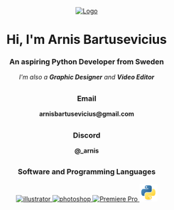 <p align="center"> <a href="https://github.com/arnisbartusevicius" target="_blank" rel="noreferrer"> <img src="https://i.ibb.co/6yrGqTH/Artboard-10.png" alt="Logo" width="120" height="120"/> </a> </p>
<h1 align="center">Hi, I'm Arnis Bartusevicius</h1>
<h3 align="center">An aspiring Python Developer from Sweden</h3>

  <p align="center"><i>I'm also a <b>Graphic Designer</b> and <b>Video Editor</b></i></p>
  <h2></h2>
  <h3 align="center">Email</h3>
  <p align="center"><b>arnisbartusevicius@gmail.com</b></p>
  <h2></h2>
  <h3 align="center">Discord</h3>
  <p align="center"><b>@_arnis</b></p>
  <h2></h2>

<h3 align="center">Software and Programming Languages</h3>
<p align="center"> <a href="https://www.adobe.com/in/products/illustrator.html" target="_blank" rel="noreferrer"> <img src="https://upload.wikimedia.org/wikipedia/commons/f/fb/Adobe_Illustrator_CC_icon.svg" alt="illustrator" width="40" height="40"/> </a> <a href="https://www.photoshop.com/en" target="_blank" rel="noreferrer"> <img src="https://upload.wikimedia.org/wikipedia/commons/a/af/Adobe_Photoshop_CC_icon.svg" alt="photoshop" width="40" height="40"/> </a> <a href="https://www.adobe.com/uk/products/premiere.html" target="_blank" rel="noreferrer"> <img src="https://upload.wikimedia.org/wikipedia/commons/4/40/Adobe_Premiere_Pro_CC_icon.svg" alt="Premiere Pro" width="40" height="40"/> </a> <a href="https://www.python.org" target="_blank" rel="noreferrer"> <img src="https://raw.githubusercontent.com/devicons/devicon/master/icons/python/python-original.svg" alt="python" width="40" height="40"/> </a>  </p>

